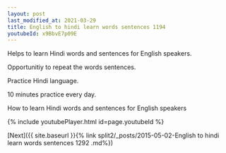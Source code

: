 ```yaml
---
layout: post
last_modified_at: 2021-03-29
title: English to hindi learn words sentences 1194 
youtubeId: x9BbvE7p09E
---
```

 
 
Helps to learn Hindi words and sentences for English speakers.

Opportunitiy to repeat the words sentences. 

Practice Hindi language. 
 
10 minutes practice every day. 
 
How to learn Hindi words and sentences for English speakers 
 
{% include youtubePlayer.html id=page.youtubeId %}
 
 
[Next]({{ site.baseurl }}{% link  split2/_posts/2015-05-02-English to hindi learn words sentences 1292 .md%})
 
